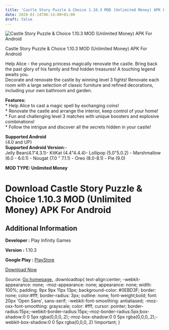 ```yaml
---
title: 'Castle Story Puzzle & Choice 1.10.3 MOD (Unlimited Money) APK For Android'
date: 2020-01-14T06:14:00+01:00
draft: false
---
```


![Castle Story Puzzle & Choice 1.10.3 MOD (Unlimited Money) APK For Android](https://i1.wp.com/apkhome.net/wp-content/uploads/2020/01/Castle-Story-Puzzle-Choice-1.10.3-MOD-Unlimited-Money.png "Castle Story Puzzle & Choice 1.10.3 MOD (Unlimited Money) APK For Android")

  

Castle Story Puzzle & Choice 1.10.3 MOD (Unlimited Money) APK For Android

Help Alice - the young princess magically renovate the castle. Bring back the past glory of his family and find hidden treasures! A touching legend awaits you.  
Decorate and renovate the castle by winning level 3 fights! Renovate each room with a large selection of classic furniture and refined decorations, including your own bathroom and garden.

**Features:**  
\* Help Alice to cast a magic spell by exchanging coins!  
\* Renovate the castle and arrange the interior, keep control of your home!  
\* Fun and challenging level 3 matches with unique boosters and explosive combinations!  
\* Follow the intrigue and discover all the secrets hidden in your castle!

**Supported Android**  
{4.0 and UP}  
**Supported Android Version**:-  
Jelly Bean(4.1"4.3.1)- KitKat (4.4"4.4.4)- Lollipop (5.0"5.0.2) - Marshmallow (6.0 - 6.0.1) - Nougat (7.0 " 7.1.1) - Oreo (8.0-8.1) - Pie (9.0)

**MOD TYPE: Unlimited Money**

Download Castle Story Puzzle & Choice 1.10.3 MOD (Unlimited Money) APK For Android
==================================================================================

Additional Information
----------------------

**Developer :** Play Infinity Games

**Version :** 1.10.3

**Google Play :** [PlayStore](https://play.google.com/store/apps/details?id=com.playinfinity.game.castlestory)

  

[Download Now](https://store4app.co/post/castle-story-puzzle-amp-choice-1-10-3-mod-unlimited-money-apk-for-android_1578931933)

  
Source: [Go homepage.](https://store4app.co/post/castle-story-puzzle-amp-choice-1-10-3-mod-unlimited-money-apk-for-android_1578931933) .downloadtop{ text-align:center; -webkit-appearance: none; -moz-appearance: none; appearance: none; width: 100%; padding: 9px 9px 11px 13px; background-color: #0EBD3F; border: none; color:#fff; border-radius: 3px; outline: none; font-weight;bold; font: 20px 'Open Sans', sans-serif; -webkit-font-smoothing: antialiased; -moz-osx-font-smoothing: grayscale; color: #fff; cursor: pointer; border-radius:15px;-webkit-border-radius:15px;-moz-border-radius:5px;box-shadow:0 0 5px rgba(0,0,0,.2);-moz-box-shadow:0 0 5px rgba(0,0,0,.2);-webkit-box-shadow:0 0 5px rgba(0,0,0,.2) !important; }
